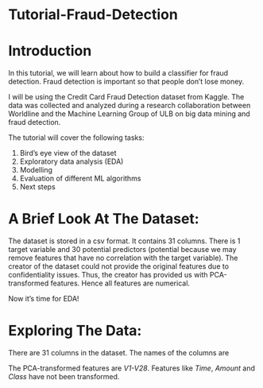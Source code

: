 # Tutorial-Fraud-Detection

# Introduction
In this tutorial, we will learn about how to build a classifier for fraud detection. Fraud detection is important so that people don’t lose money.

I will be using the Credit Card Fraud Detection dataset from Kaggle. The data was collected and analyzed during a research collaboration between Worldline and the Machine Learning Group of ULB on big data mining and fraud detection.

The tutorial will cover the following tasks:
  1.	Bird’s eye view of the dataset
  2.	Exploratory data analysis (EDA)
  3.	Modelling
  4.	Evaluation of different ML algorithms
  5.	Next steps
  
# A Brief Look At The Dataset:
The dataset is stored in a csv format. It contains 31 columns. There is 1 target variable and 30 potential predictors (potential because we may remove features that have no correlation with the target variable). The creator of the dataset could not provide the original features due to confidentiality issues. Thus, the creator has provided us with PCA-transformed features. Hence all features are numerical.

Now it’s time for EDA!

# Exploring The Data:
There are 31 columns in the dataset. The names of the columns are
 
The PCA-transformed features are *V1-V28*. Features like *Time*, *Amount* and *Class* have not been transformed.

